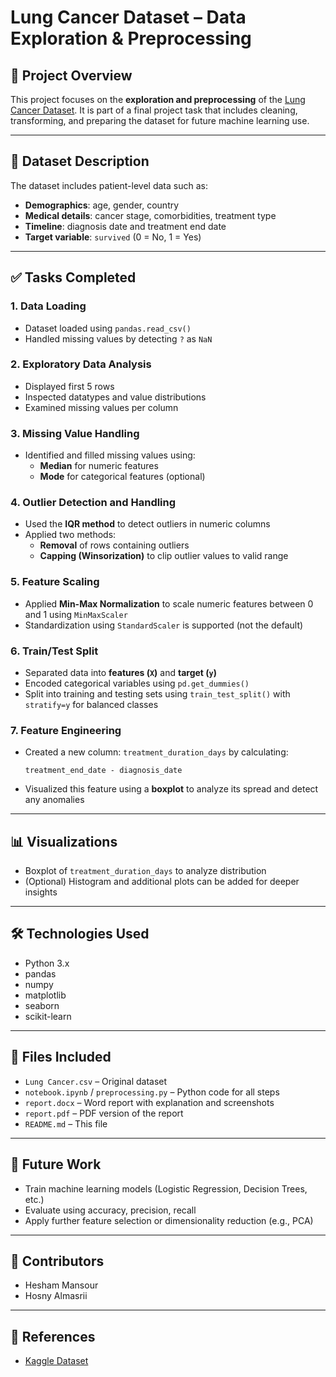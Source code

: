 
# Lung Cancer Dataset – Data Exploration & Preprocessing

## 📌 Project Overview

This project focuses on the **exploration and preprocessing** of the [Lung Cancer Dataset](https://www.kaggle.com/datasets/khwaishsaxena/lung-cancer-dataset). It is part of a final project task that includes cleaning, transforming, and preparing the dataset for future machine learning use.

---

## 📁 Dataset Description

The dataset includes patient-level data such as:

- **Demographics**: age, gender, country
- **Medical details**: cancer stage, comorbidities, treatment type
- **Timeline**: diagnosis date and treatment end date
- **Target variable**: `survived` (0 = No, 1 = Yes)

---

## ✅ Tasks Completed

### 1. **Data Loading**
- Dataset loaded using `pandas.read_csv()`
- Handled missing values by detecting `?` as `NaN`

### 2. **Exploratory Data Analysis**
- Displayed first 5 rows
- Inspected datatypes and value distributions
- Examined missing values per column

### 3. **Missing Value Handling**
- Identified and filled missing values using:
  - **Median** for numeric features
  - **Mode** for categorical features (optional)

### 4. **Outlier Detection and Handling**
- Used the **IQR method** to detect outliers in numeric columns
- Applied two methods:
  - **Removal** of rows containing outliers
  - **Capping (Winsorization)** to clip outlier values to valid range

### 5. **Feature Scaling**
- Applied **Min-Max Normalization** to scale numeric features between 0 and 1 using `MinMaxScaler`
- Standardization using `StandardScaler` is supported (not the default)

### 6. **Train/Test Split**
- Separated data into **features (`X`)** and **target (`y`)**
- Encoded categorical variables using `pd.get_dummies()`
- Split into training and testing sets using `train_test_split()` with `stratify=y` for balanced classes

### 7. **Feature Engineering**
- Created a new column: `treatment_duration_days` by calculating:
  ```
  treatment_end_date - diagnosis_date
  ```
- Visualized this feature using a **boxplot** to analyze its spread and detect any anomalies

---

## 📊 Visualizations

- Boxplot of `treatment_duration_days` to analyze distribution
- (Optional) Histogram and additional plots can be added for deeper insights

---

## 🛠 Technologies Used

- Python 3.x
- pandas
- numpy
- matplotlib
- seaborn
- scikit-learn

---

## 📂 Files Included

- `Lung Cancer.csv` – Original dataset
- `notebook.ipynb` / `preprocessing.py` – Python code for all steps
- `report.docx` – Word report with explanation and screenshots
- `report.pdf` – PDF version of the report
- `README.md` – This file

---

## 🧠 Future Work

- Train machine learning models (Logistic Regression, Decision Trees, etc.)
- Evaluate using accuracy, precision, recall
- Apply further feature selection or dimensionality reduction (e.g., PCA)

---

## 👥 Contributors

- Hesham Mansour  
- Hosny Almasrii

---

## 📎 References

- [Kaggle Dataset](https://www.kaggle.com/datasets/khwaishsaxena/lung-cancer-dataset)
